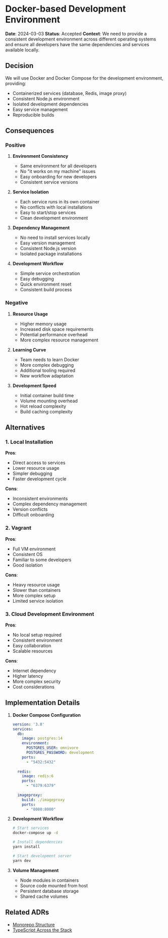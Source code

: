 # Docker-based Development Environment

**Date**: 2024-03-03
**Status**: Accepted
**Context**: We need to provide a consistent development environment across different operating systems and ensure all developers have the same dependencies and services available locally.

## Decision

We will use Docker and Docker Compose for the development environment, providing:
- Containerized services (database, Redis, image proxy)
- Consistent Node.js environment
- Isolated development dependencies
- Easy service management
- Reproducible builds

## Consequences

### Positive

1. **Environment Consistency**
   - Same environment for all developers
   - No "it works on my machine" issues
   - Easy onboarding for new developers
   - Consistent service versions

2. **Service Isolation**
   - Each service runs in its own container
   - No conflicts with local installations
   - Easy to start/stop services
   - Clean development environment

3. **Dependency Management**
   - No need to install services locally
   - Easy version management
   - Consistent Node.js version
   - Isolated package installations

4. **Development Workflow**
   - Simple service orchestration
   - Easy debugging
   - Quick environment reset
   - Consistent build process

### Negative

1. **Resource Usage**
   - Higher memory usage
   - Increased disk space requirements
   - Potential performance overhead
   - More complex resource management

2. **Learning Curve**
   - Team needs to learn Docker
   - More complex debugging
   - Additional tooling required
   - New workflow adaptation

3. **Development Speed**
   - Initial container build time
   - Volume mounting overhead
   - Hot reload complexity
   - Build caching complexity

## Alternatives

### 1. Local Installation

**Pros**:
- Direct access to services
- Lower resource usage
- Simpler debugging
- Faster development cycle

**Cons**:
- Inconsistent environments
- Complex dependency management
- Version conflicts
- Difficult onboarding

### 2. Vagrant

**Pros**:
- Full VM environment
- Consistent OS
- Familiar to some developers
- Good isolation

**Cons**:
- Heavy resource usage
- Slower than containers
- More complex setup
- Limited service isolation

### 3. Cloud Development Environment

**Pros**:
- No local setup required
- Consistent environment
- Easy collaboration
- Scalable resources

**Cons**:
- Internet dependency
- Higher latency
- More complex security
- Cost considerations

## Implementation Details

1. **Docker Compose Configuration**
   ```yaml
   version: '3.8'
   services:
     db:
       image: postgres:14
       environment:
         POSTGRES_USER: omnivore
         POSTGRES_PASSWORD: development
       ports:
         - "5432:5432"
     
     redis:
       image: redis:6
       ports:
         - "6379:6379"
     
     imageproxy:
       build: ./imageproxy
       ports:
         - "8080:8080"
   ```

2. **Development Workflow**
   ```bash
   # Start services
   docker-compose up -d
   
   # Install dependencies
   yarn install
   
   # Start development server
   yarn dev
   ```

3. **Volume Management**
   - Node modules in containers
   - Source code mounted from host
   - Persistent database storage
   - Shared cache volumes

## Related ADRs

- [Monorepo Structure](./0002-monorepo-structure.md)
- [TypeScript Across the Stack](./0004-typescript-stack.md) 